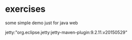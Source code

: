 # exercises
some simple demo just for java web

jetty:"org.eclipse.jetty:jetty-maven-plugin:9.2.11.v20150529"

